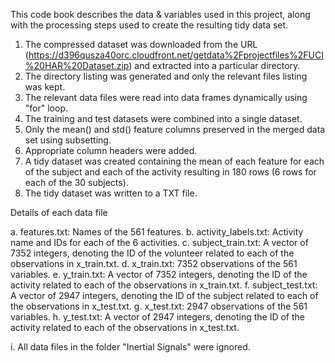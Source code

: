 This code book describes the data & variables used in this project, along with the processing steps used to create the resulting tidy data set.


1. The compressed dataset was downloaded from the URL (https://d396qusza40orc.cloudfront.net/getdata%2Fprojectfiles%2FUCI%20HAR%20Dataset.zip) and extracted into a particular directory.
2. The directory listing was generated and only the relevant files listing was kept.
3. The relevant data files were read into data frames dynamically using "for" loop.
4. The training and test datasets were combined into a single dataset.
5. Only the mean() and std() feature columns preserved in the merged data set using subsetting.
6. Appropriate column headers were added.
7. A tidy dataset was created containing the mean of each feature for each of the subject and each of the activity resulting in 180 rows (6 rows for each of the 30 subjects). 
8. The tidy dataset was written to a TXT file.


Details of each data file

a. features.txt: Names of the 561 features.
b. activity_labels.txt: Activity name and IDs for each of the 6 activities.
c. subject_train.txt: A vector of 7352 integers, denoting the ID of the volunteer related to each of the observations in x_train.txt.
d. x_train.txt: 7352 observations of the 561 variables.
e. y_train.txt: A vector of 7352 integers, denoting the ID of the activity related to each of the observations in x_train.txt.
f. subject_test.txt: A vector of 2947 integers, denoting the ID of the subject related to each of the observations in x_test.txt.
g. x_test.txt: 2947 observations of the 561 variables.
h. y_test.txt: A vector of 2947 integers, denoting the ID of the activity related to each of the observations in x_test.txt.

i. All data files in the folder "Inertial Signals" were ignored.
